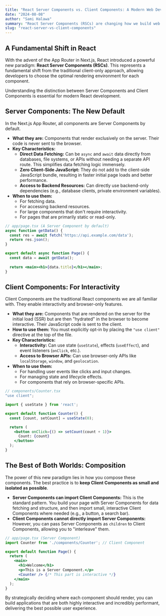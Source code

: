 ```yaml
---
title: "React Server Components vs. Client Components: A Modern Web Development Paradigm"
date: "2024-08-08"
author: "Sami Halawa"
summary: "React Server Components (RSCs) are changing how we build web applications. Understand the key differences between server and client components and how to leverage both to build faster, more efficient apps."
slug: "react-server-vs-client-components"
---
```


## A Fundamental Shift in React

With the advent of the App Router in Next.js, React introduced a powerful new paradigm: **React Server Components (RSCs)**. This represents a fundamental shift from the traditional client-only approach, allowing developers to choose the optimal rendering environment for each component.

Understanding the distinction between Server Components and Client Components is essential for modern React development.

## Server Components: The New Default

In the Next.js App Router, all components are Server Components by default.

*   **What they are:** Components that render exclusively on the server. Their code is never sent to the browser.
*   **Key Characteristics:**
    *   **Direct Data Fetching:** Can be `async` and `await` data directly from databases, file systems, or APIs without needing a separate API route. This simplifies data fetching logic immensely.
    *   **Zero Client-Side JavaScript:** They do not add to the client-side JavaScript bundle, resulting in faster initial page loads and better performance.
    *   **Access to Backend Resources:** Can directly use backend-only dependencies (e.g., database clients, private environment variables).
*   **When to use them:**
    *   For fetching data.
    *   For accessing backend resources.
    *   For large components that don't require interactivity.
    *   For pages that are primarily static or read-only.

```jsx
// app/page.tsx (A Server Component by default)
async function getData() {
  const res = await fetch('https://api.example.com/data');
  return res.json();
}

export default async function Page() {
  const data = await getData();
  
  return <main><h1>{data.title}</h1></main>;
}
```

## Client Components: For Interactivity

Client Components are the traditional React components we are all familiar with. They enable interactivity and browser-only features.

*   **What they are:** Components that are rendered on the server for the initial load (SSR) but are then "hydrated" in the browser to become interactive. Their JavaScript code is sent to the client.
*   **How to use them:** You must explicitly opt-in by placing the `"use client"` directive at the top of the file.
*   **Key Characteristics:**
    *   **Interactivity:** Can use state (`useState`), effects (`useEffect`), and event listeners (`onClick`, etc.).
    *   **Access to Browser APIs:** Can use browser-only APIs like `localStorage`, `window`, and `geolocation`.
*   **When to use them:**
    *   For handling user events like clicks and input changes.
    *   For managing state and lifecycle effects.
    *   For components that rely on browser-specific APIs.

```jsx
// components/Counter.tsx
"use client";

import { useState } from 'react';

export default function Counter() {
  const [count, setCount] = useState(0);

  return (
    <button onClick={() => setCount(count + 1)}>
      Count: {count}
    </button>
  );
}
```

## The Best of Both Worlds: Composition

The power of this new paradigm lies in how you compose these components. The best practice is to **keep Client Components as small and isolated as possible**.

*   **Server Components can import Client Components:** This is the standard pattern. You build your page with Server Components for data fetching and structure, and then import small, interactive Client Components where needed (e.g., a button, a search bar).
*   **Client Components cannot directly import Server Components:** However, you can pass Server Components as `children` to Client Components, allowing you to "interleave" them.

```jsx
// app/page.tsx (Server Component)
import Counter from './components/Counter'; // Client Component

export default function Page() {
  return (
    <main>
      <h1>Welcome</h1>
      <p>This is a Server Component.</p>
      <Counter /> {/* This part is interactive */}
    </main>
  );
}
```

By strategically deciding where each component should render, you can build applications that are both highly interactive and incredibly performant, delivering the best possible user experience.

